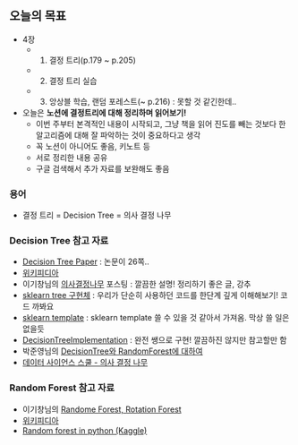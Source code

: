 ## 오늘의 목표
- 4장
	- 1) 결정 트리(p.179 ~ p.205)
	- 2) 결정 트리 실습
	- 3) 앙상블 학습, 랜덤 포레스트(~ p.216) : 못할 것 같긴한데..
- 오늘은 **노션에 결정트리에 대해 정리하며 읽어보기!**
	- 이번 주부터 본격적인 내용이 시작되고, 그냥 책을 읽어 진도를 빼는 것보다 한 알고리즘에 대해 잘 파악하는 것이 중요하다고 생각
	- 꼭 노션이 아니어도 좋음, 키노트 등
	- 서로 정리한 내용 공유
	- 구글 검색해서 추가 자료를 보완해도 좋음

	
### 용어
- 결정 트리 = Decision Tree = 의사 결정 나무
	

### Decision Tree 참고 자료
- [Decision Tree Paper](http://hunch.net/~coms-4771/quinlan.pdf) : 논문이 26쪽..
- [위키피디아](https://ko.wikipedia.org/wiki/%EA%B2%B0%EC%A0%95_%ED%8A%B8%EB%A6%AC_%ED%95%99%EC%8A%B5%EB%B2%95)
- 이기창님의 [의사결정나무](https://ratsgo.github.io/machine%20learning/2017/03/26/tree/) 포스팅 : 깔끔한 설명! 정리하기 좋은 글, 강추
- [sklearn tree 구현체](https://github.com/scikit-learn/scikit-learn/blob/master/sklearn/tree/tree.py) : 우리가 단순히 사용하던 코드를 한단계 깊게 이해해보기! 코드 까봐요
- [sklearn template](https://github.com/scikit-learn-contrib/project-template/blob/master/skltemplate/_template.py) : sklearn template 쓸 수 있을 것 같아서 가져옴. 막상 쓸 일은 없을듯
- [DecisionTreeImplementation](https://github.com/hmahajan99/DecisionTreeImplementation/blob/master/Decision%20Tree%20Implementation.ipynb) : 완전 쌩으로 구현! 깔끔하진 않지만 참고할만 함
- 박준영님의 [DecisionTree와 RandomForest에 대하여](https://swalloow.github.io/decison-randomforest)
- [데이터 사이언스 스쿨 - 의사 결정 나무](https://datascienceschool.net/view-notebook/16c28c8c192147bfb3d4059474209e0a/)

### Random Forest 참고 자료
- 이기창님의 [Randome Forest, Rotation Forest](https://ratsgo.github.io/machine%20learning/2017/03/17/treeensemble/)
- [위키피디아](https://ko.wikipedia.org/wiki/%EB%9E%9C%EB%8D%A4_%ED%8F%AC%EB%A0%88%EC%8A%A4%ED%8A%B8)
- [Random forest in python (Kaggle)](https://www.kaggle.com/raviolli77/random-forest-in-python)